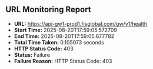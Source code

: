 ## URL Monitoring Report

- **URL:** https://api-gw1-prod1.fisglobal.com/gw/v1/health
- **Start Time:** 2025-08-20T17:59:05.572709
- **End Time:** 2025-08-20T17:59:05.677782
- **Total Time Taken:** 0.105073 seconds
- **HTTP Status Code:** 403
- **Status:** Failure
- **Failure Reason:** HTTP Status Code: 403
